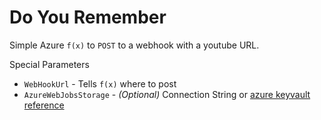 # Do You  Remember

Simple Azure `f(x)` to `POST` to a webhook with a youtube URL. 

Special  Parameters
* `WebHookUrl` - Tells `f(x)` where to post
* `AzureWebJobsStorage` - *(Optional)* Connection String or [azure keyvault reference](https://docs.microsoft.com/en-us/azure/app-service/app-service-key-vault-references) 